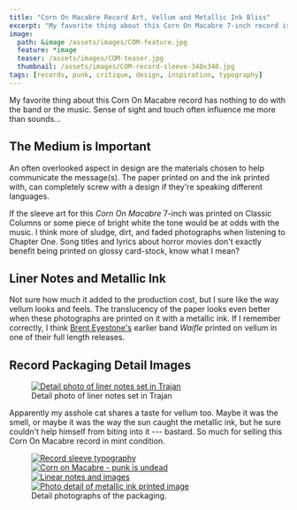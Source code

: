 ```yaml
---
title: "Corn On Macabre Record Art, Vellum and Metallic Ink Bliss"
excerpt: "My favorite thing about this Corn On Macabre 7-inch record is the use of vellum and metallic inks in the sleeve."
image: 
  path: &image /assets/images/COM-feature.jpg
  feature: *image
  teaser: /assets/images/COM-teaser.jpg
  thumbnail: /assets/images/COM-record-sleeve-340x340.jpg
tags: [records, punk, critique, design, inspiration, typography]
---
```


My favorite thing about this Corn On Macabre record has nothing to do with the band or the music. Sense of sight and touch often influence me more than sounds...

## The Medium is Important

An often overlooked aspect in design are the materials chosen to help communicate the message(s). The paper printed on and the ink printed with, can completely screw with a design if they're speaking different languages.

If the sleeve art for this *Corn On Macabre* 7-inch was printed on Classic Columns or some piece of bright white the tone would be at odds with the music. I think more of sludge, dirt, and faded photographs when listening to Chapter One. Song titles and lyrics about horror movies don't exactly benefit being printed on glossy card-stock, know what I mean?

## Liner Notes and Metallic Ink

Not sure how much it added to the production cost, but I sure like the way vellum looks and feels. The translucency of the paper looks even better when these photographs are printed on it with a metallic ink. If I remember correctly, I think [Brent Eyestone's](http://www.discogs.com/artist/Brent+Eyestone) earlier band *Waifle* printed on vellum in one of their full length releases.

## Record Packaging Detail Images

<figure>
	<a href="{{ site.url }}/assets/images/COM-metallic-ink-trajan.jpg" class="fancybox" rel="gallery" title="Everyone's favorite movie poster typeface, Trajan."><img src="{{ site.url }}/assets/images/COM-metallic-ink-trajan-620x197.jpg" alt="Detail photo of liner notes set in Trajan" /></a>
	<figcaption>Detail photo of liner notes set in Trajan</figcaption>
</figure>

Apparently my asshole cat shares a taste for vellum too. Maybe it was the smell, or maybe it was the way the sun caught the metallic ink, but he sure couldn't help himself from biting into it --- bastard. So much for selling this Corn On Macabre record in mint condition.

<figure class="half">
	<a href="{{ site.url }}/assets/images/COM-record-sleeve-typography.jpg"><img src="{{ site.url }}/assets/images/COM-record-sleeve-typography-300.jpg" alt="Record sleeve typography" /></a>
	<a href="{{ site.url }}/assets/images/COM-punk-is-undead.jpg"><img src="{{ site.url }}/assets/images/COM-punk-is-undead-300.jpg" alt="Corn on Macabre - punk is undead" /></a>
	<a href="{{ site.url }}/assets/images/COM-record-sleeve.jpg"><img src="{{ site.url }}/assets/images/COM-record-sleeve-300.jpg" alt="Linear notes and images" /></a>
    <a href="{{ site.url }}/assets/images/COM-metallic-ink-image.jpg"><img src="{{ site.url }}/assets/images/COM-metallic-ink-image-300.jpg" alt="Photo detail of metallic ink printed image" /></a>
	<figcaption>Detail photographs of the packaging.</figcaption>
</figure>
